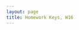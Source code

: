```yaml
---
layout: page
title: Homework Keys, W16
---
```


<!--

* [Linear Models Foundations 1](LMFoundations_1_noPrint.pdf){:target="_blank"}
* [Linear Models Foundations 2](LMFoundations_2_noPrint.pdf){:target="_blank"}
* [](_1_noPrint.pdf){:target="_blank"}

-->
